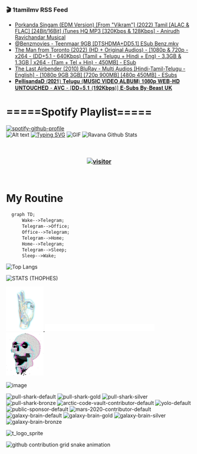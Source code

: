 ### 🎬 1tamilmv RSS Feed

<!-- BLOG-POST-LIST:START -->
- [Porkanda Singam &lpar;EDM Version&rpar; [From &quot;Vikram&quot;] &lpar;2022&rpar; Tamil [ALAC &amp; FLAC] [24Bit/16Bit] iTunes HQ MP3 [320Kbps &amp; 128Kbps] - Anirudh Ravichandar Musical](https://www.1tamilmv.cloud/index.php?/forums/topic/164408-porkanda-singam-edm-version-from-vikram-2022-tamil-alac-flac-24bit16bit-itunes-hq-mp3-320kbps-128kbps-anirudh-ravichandar-musical/&do=findComment&comment=328892)
- [@Benzmovies -  Teenmaar 9GB [DTSHDMA+DD5.1] ESub Benz.mkv](https://www.1tamilmv.cloud/index.php?/forums/topic/164426-benzmovies-teenmaar-9gb-dtshdmadd51-esub-benzmkv/&do=findComment&comment=328891)
- [The Man from Toronto &lpar;2022&rpar; &lpar;HD + Original Audios&rpar; - [1080p &amp; 720p - x264 - &lpar;DD+5.1 - 640Kbps&rpar; &lpar;Tamil + Telugu + Hindi + Eng&rpar; - 3.3GB &amp; 1.3GB | x264 - &lpar;Tam + Tel + Hin&rpar; - 450MB] - ESub](https://www.1tamilmv.cloud/index.php?/forums/topic/164425-the-man-from-toronto-2022-hd-original-audios-1080p-720p-x264-dd51-640kbps-tamil-telugu-hindi-eng-33gb-13gb-x264-tam-tel-hin-450mb-esub/&do=findComment&comment=328890)
- [The Last Airbender  &lpar;2010&rpar; BluRay - Multi Audios [Hindi-Tamil-Telugu - English] - [1080p 9GB 3GB] [720p 900MB] [480p 450MB] - ESubs](https://www.1tamilmv.cloud/index.php?/forums/topic/164378-the-last-airbender-2010-bluray-multi-audios-hindi-tamil-telugu-english-1080p-9gb-3gb-720p-900mb-480p-450mb-esubs/&do=findComment&comment=328889)
- [𝐏𝐞𝐥𝐥𝐢𝐬𝐚𝐧𝐝𝐚𝐃 &lpar;𝟐𝟎𝟐𝟏&rpar; 𝐓𝐞𝐥𝐮𝐠𝐮 &lpar;𝐌𝐔𝐒𝐈𝐂 𝐕𝐈𝐃𝐄𝐎 𝐀𝐋𝐁𝐔𝐌&rpar; 𝟏𝟎𝟖𝟎𝐩 𝐖𝐄𝐁-𝐇𝐃 𝐔𝐍𝐓𝐎𝐔𝐂𝐇𝐄𝐃 - 𝐀𝐕𝐂 - [𝐃𝐃+𝟓.𝟏 &lpar;𝟏𝟗𝟐𝐊𝐛𝐩𝐬&rpar;] 𝐄-𝐒𝐮𝐛𝐬 𝐁𝐲-𝐁𝐞𝐚𝐬𝐭 𝐔𝐊](https://www.1tamilmv.cloud/index.php?/forums/topic/164402-%F0%9D%90%8F%F0%9D%90%9E%F0%9D%90%A5%F0%9D%90%A5%F0%9D%90%A2%F0%9D%90%AC%F0%9D%90%9A%F0%9D%90%A7%F0%9D%90%9D%F0%9D%90%9A%F0%9D%90%83-%F0%9D%9F%90%F0%9D%9F%8E%F0%9D%9F%90%F0%9D%9F%8F-%F0%9D%90%93%F0%9D%90%9E%F0%9D%90%A5%F0%9D%90%AE%F0%9D%90%A0%F0%9D%90%AE-%F0%9D%90%8C%F0%9D%90%94%F0%9D%90%92%F0%9D%90%88%F0%9D%90%82-%F0%9D%90%95%F0%9D%90%88%F0%9D%90%83%F0%9D%90%84%F0%9D%90%8E-%F0%9D%90%80%F0%9D%90%8B%F0%9D%90%81%F0%9D%90%94%F0%9D%90%8C-%F0%9D%9F%8F%F0%9D%9F%8E%F0%9D%9F%96%F0%9D%9F%8E%F0%9D%90%A9-%F0%9D%90%96%F0%9D%90%84%F0%9D%90%81-%F0%9D%90%87%F0%9D%90%83-%F0%9D%90%94%F0%9D%90%8D%F0%9D%90%93%F0%9D%90%8E%F0%9D%90%94%F0%9D%90%82%F0%9D%90%87%F0%9D%90%84%F0%9D%90%83-%F0%9D%90%80%F0%9D%90%95%F0%9D%90%82-%F0%9D%90%83%F0%9D%90%83%F0%9D%9F%93%F0%9D%9F%8F-%F0%9D%9F%8F%F0%9D%9F%97%F0%9D%9F%90%F0%9D%90%8A%F0%9D%90%9B%F0%9D%90%A9%F0%9D%90%AC-%F0%9D%90%84-%F0%9D%90%92%F0%9D%90%AE%F0%9D%90%9B%F0%9D%90%AC-%F0%9D%90%81%F0%9D%90%B2-%F0%9D%90%81%F0%9D%90%9E%F0%9D%90%9A%F0%9D%90%AC%F0%9D%90%AD-%F0%9D%90%94%F0%9D%90%8A/&do=findComment&comment=328888)
<!-- BLOG-POST-LIST:END -->

# =====Spotify Playlist=====
[![spotify-github-profile](https://spotify-github-profile.vercel.app/api/view?uid=31rfzgmuvvewegdlxvlev4ynz4vu&cover_image=true&theme=default&bar_color=53b14f&bar_color_cover=true)](https://ravana69.github.io/rss)
</br>
![Alt text](https://spotify-recently-played-readme.vercel.app/api?user=31rfzgmuvvewegdlxvlev4ynz4vu)
[![Typing SVG](https://readme-typing-svg.herokuapp.com?color=%2336BCF7&center=true&vCenter=true&multiline=true&height=81&lines=I+AM+RAVANA;CONTACT+ME+ON+TELEGRAM%3A+%40R4V4N4)](https://git.io/typing-svg)
<img align="centre" height="400px" width="490px" alt="GIF" src="https://github.com/ravana69/ravana69/blob/master/rvm.gif" />
![Ravana Github Stats](https://github-readme-stats.vercel.app/api?username=ravana69&&show_icons=true&theme=radical)

<br />
<h3 align="center"> <a href="https://t.me/r4v4n4"><img src="https://profile-counter.glitch.me/ravana69/count.svg" alt="visitor" width="600"></a> </h3>
</br>

<H1>My Routine</H1>

```mermaid
  graph TD;
      Wake-->Telegram;
      Telegram-->Office;
      Office-->Telegram;
      Telegram-->Home;
      Home-->Telegram;
      Telegram-->Sleep;
      Sleep-->Wake;
```
![Top Langs](https://github-readme-stats.vercel.app/api/top-langs/?username=ravana69&&show_icons=true&theme=radical)

![STATS (THOPHES)](https://github-profile-trophy.vercel.app/?username=ravana69&theme=gruvbox&margin-w=10&margin-h=15&column=8)
<br />
<p align="left">
    <a href="#">
        <img width="20%" src="./assets/images/hand.gif" alt="" />
    </a>
    <a href="#">
        <img width="59%" src="./assets/images/spacer.png" alt="" >
    </a>
    <a href="#">
        <img width="20%" src="./assets/images/skull.gif" alt="" />
    </a>
</p>


![image](https://user-images.githubusercontent.com/47528708/175298537-0623dc00-7b1a-4ec1-b5b1-71768763a234.png)

<img width="148" alt="pull-shark-default" src="https://user-images.githubusercontent.com/47528708/175266634-4235fb81-4cf9-4128-9c7a-b7c044cde5b5.png"> <img width="148" alt="pull-shark-gold" src="https://user-images.githubusercontent.com/47528708/175268594-acb9b27a-7f8e-4181-8900-171a981e2d56.png"> <img width="148" alt="pull-shark-silver" src="https://user-images.githubusercontent.com/47528708/175266702-c880884d-eb71-46fb-b857-3135442e06c6.png"> <img width="148" alt="pull-shark-bronze" src="https://user-images.githubusercontent.com/47528708/175266723-735f9146-b8aa-44f8-aa99-c06aad45e8fa.png"> <img width="148" alt="arctic-code-vault-contributor-default" src="https://user-images.githubusercontent.com/47528708/175267501-e1fbbb8f-c2b2-4882-b865-2ac4debef26c.png"> <img width="148" alt="yolo-default" src="https://user-images.githubusercontent.com/47528708/175267654-281a1880-1129-4b7b-bf2f-de5dd2bc5afa.png"> <img width="148" alt="public-sponsor-default" src="https://user-images.githubusercontent.com/47528708/175268448-2e78cc75-fb25-4d76-bd22-7df520446b45.png"> <img width="148" alt="mars-2020-contributor-default" src="https://user-images.githubusercontent.com/47528708/175268475-de6d987a-3be9-4353-86a5-23b422559355.png"> <img width="148" alt="galaxy-brain-default" src="https://user-images.githubusercontent.com/47528708/175298882-7ad69eb8-4d11-45a0-af56-ce2c179fe466.png"> <img width="148" alt="galaxy-brain-gold" src="https://user-images.githubusercontent.com/47528708/175269058-04760273-d9f7-468b-9151-fb654d7c4057.png"> <img width="148" alt="galaxy-brain-silver" src="https://user-images.githubusercontent.com/47528708/175269395-4035bb40-f404-4178-b963-8a4b2973158a.png"> <img width="148" alt="galaxy-brain-bronze" src="https://user-images.githubusercontent.com/47528708/175269034-5aed3e95-5a28-44f3-8cf1-5fc804604869.png">

![t_logo_sprite](https://user-images.githubusercontent.com/47528708/175293007-21ff1792-1fca-4be3-bcae-12fdc3aa414f.svg)




![github contribution grid snake animation](https://raw.githubusercontent.com/ravana69/ravana69/output/github-contribution-grid-snake-dark.svg#gh-dark-mode-only)
